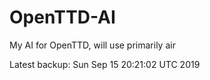 # OpenTTD-AI
My AI for OpenTTD, will use primarily air

Latest backup: Sun Sep 15 20:21:02 UTC 2019
